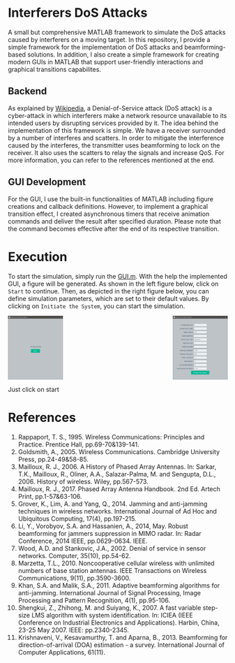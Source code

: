# Interferers DoS Attacks
A small but comprehensive MATLAB framework to simulate the DoS attacks caused by interferers on a moving target. In this repository, I provide a simple framework for the implementation of DoS attacks and beamforming-based solutions. In addition, I also create a simple framework for creating modern GUIs in MATLAB that support user-friendly interactions and graphical transitions capabilites.

## Backend
As explained by <a href="https://en.wikipedia.org/wiki/Denial-of-service_attack">Wikipedia</a>, a Denial-of-Service attack (DoS attack) is a cyber-attack in which interferers make a network resource unavailable to its intended users by disrupting services provided by it. The idea behind the implementation of this framework is simple. We have a receiver surrounded by a number of interferes and scatters. In order to mitigate the interference caused by the interferes, the transmitter uses beamforming to lock on the receiver. It also uses the scatters to relay the signals and increase QoS. For more information, you can refer to the references mentioned at the end.

## GUI Development
For the GUI, I use the built-in functionalities of MATLAB including figure creations and callback definitions. However, to implement a graphical transition effect, I created asynchronous timers that receive animation commands and deliver the result after specified duration. Please note that the command becomes effective after the end of its respective transition.

# Execution
To start the simulation, simply run the [GUI.m](GUI.m). With the help the implemented GUI, a figure will be generated. As shown in the left figure below, click on `Start` to continue. Then, as depicted in the right figure below, you can define simulation parameters, which are set to their default values. By clicking on `Initiate the System`, you can start the simulation. 

<div style="width: 100%; display: flex; justify-content: space-between;">
	<img src="images/01.PNG" width=25%> <img src="images/02.PNG" width=25%>
</div>


Just click on start


# References
1. Rappaport, T. S., 1995. Wireless Communications: Principles and Practice. Prentice Hall, pp.69-70&139-141.
2. Goldsmith, A., 2005. Wireless Communications. Cambridge University Press, pp.24-49&58-85.
3. Mailloux, R. J., 2006. A History of Phased Array Antennas. In: Sarkar, T.K., Mailloux, R., Oliner, A.A., Salazar-Palma, M. and Sengupta, D.L., 2006. History of wireless. Wiley, pp.567-573.
4. Mailloux, R. J., 2017. Phased Array Antenna Handbook. 2nd Ed. Artech Print, pp.1-57&63-106.
5. Grover, K., Lim, A. and Yang, Q., 2014. Jamming and anti-jamming techniques in wireless networks. International Journal of Ad Hoc and Ubiquitous Computing, 17(4), pp.197-215.
6. Li, Y., Vorobyov, S.A. and Hassanien, A., 2014, May. Robust beamforming for jammers suppression in MIMO radar. In: Radar Conference, 2014 IEEE, pp.0629-0634. IEEE.
7. Wood, A.D. and Stankovic, J.A., 2002. Denial of service in sensor networks. Computer, 35(10), pp.54-62.
8. Marzetta, T.L., 2010. Noncooperative cellular wireless with unlimited numbers of base station antennas. IEEE Transactions on Wireless Communications, 9(11), pp.3590-3600.
9. Khan, S.A. and Malik, S.A., 2011. Adaptive beamforming algorithms for anti-jamming. International Journal of Signal Processing, Image Processing and Pattern Recognition, 4(1), pp.95-106.
10. Shengkui, Z., Zhihong, M. and Suiyang, K., 2007. A fast variable step-size LMS algorithm with system identification. In: ICIEA (IEEE Conference on Industrial Electronics and Applications). Harbin, China, 23-25 May 2007. IEEE: pp.2340-2345.
11. Krishnaveni, V., Kesavamurthy, T. and Aparna, B., 2013. Beamforming for direction-of-arrival (DOA) estimation - a survey. International Journal of Computer Applications, 61(11).